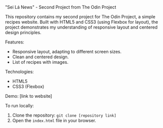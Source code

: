 "Sei Lá News" - Second Project from The Odin Project

This repository contains my second project for The Odin Project, a simple recipes website. Built with HTML5 and CSS3 (using Flexbox for layout), the project demonstrates my understanding of responsive layout and centered design principles.

Features:

*   Responsive layout, adapting to different screen sizes.
*   Clean and centered design.
*   List of recipes with images.

Technologies:

*   HTML5
*   CSS3 (Flexbox)

Demo: [link to website]

To run locally:

1.  Clone the repository: `git clone [repository link]`
2.  Open the `index.html` file in your browser.
